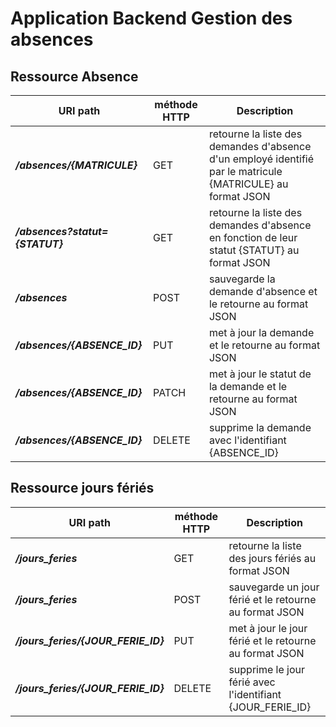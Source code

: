 Application Backend Gestion des absences
========================================


Ressource Absence
-------------------



URI path                         |  méthode HTTP  |  Description  
-------------------------------- | -------------- | --------------------------------------------------------------------------
**_/absences/{MATRICULE}_**      |  GET           |  retourne la liste des demandes d'absence d'un employé identifié par le matricule {MATRICULE}  au format JSON
**_/absences?statut={STATUT}_**  |  GET           |  retourne la liste des demandes d'absence en fonction de leur statut {STATUT} au format JSON
**_/absences_**                  |  POST          |  sauvegarde la demande d'absence et le retourne au format JSON
**_/absences/{ABSENCE_ID}_**     |  PUT           |  met à jour la demande et le retourne au format JSON
**_/absences/{ABSENCE_ID}_**       |  PATCH         |  met à jour le statut de la demande et le retourne au format JSON
**_/absences/{ABSENCE_ID}_**     |  DELETE        |  supprime la demande avec l'identifiant {ABSENCE_ID}



Ressource jours fériés
-----------------------


URI path                         |  méthode HTTP  |  Description     
-------------------------------- | -------------- | --------------------------------------------------------------------------
**_/jours_feries_**              |  GET           |  retourne la liste des jours fériés au format JSON
**_/jours_feries_**              |  POST          |  sauvegarde un jour férié et le retourne au format JSON
**_/jours_feries/{JOUR_FERIE_ID}_**           |  PUT           |  met à jour le jour férié et le retourne au format JSON
**_/jours_feries/{JOUR_FERIE_ID}_**              |  DELETE          |  supprime le jour férié avec l'identifiant {JOUR_FERIE_ID}

